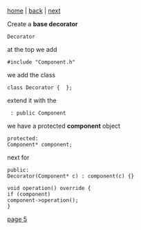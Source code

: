 [home](./page01.md) | [back](./page03.md) | [next](./page03.md)

Create a **base decorator**
```
Decorator
```
at the top we add
```
#include "Component.h"
```
we add the class
```
class Decorator {  };
```
extend it with the
```
 : public Component
```
we have a protected **component** object
```
protected:
Component* component;
```
next for
```
public:
Decorator(Component* c) : component(c) {}

void operation() override {
if (component)
component->operation();
}
```




[page 5](./page05.md)

